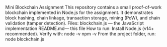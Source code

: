 Mini Blockchain Assignment
This repository contains a small proof-of-work blockchain implemented in Node.js for the assignment. It demonstrates block hashing, chain linkage, transaction storage, mining (PoW), and chain validation (tamper detection).
Files: blockchain.js — the JavaScript implementation
       README.md— this file
How to run:
Install Node.js (v14+ recommended). Verify with:
  node -v
  npm -v
From the project folder, run:  
  node blockchain.js

